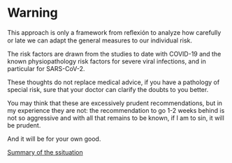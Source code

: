 # Warning

This approach is only a framework from reﬂexión to analyze how carefully or late we can adapt the general measures to our individual risk. 

The risk factors are drawn from the studies to date with COVID-19 and the known physiopathology risk factors for severe viral infections, and in particular for SARS-CoV-2. 

These thoughts do not replace medical advice, if you have a pathology of special risk, sure that your doctor can clarify the doubts to you better. 

You may think that these are excessively prudent recommendations, but in my experience they are not: the recommendation to go 1-2 weeks behind is not so aggressive and with all that remains to be known, if I am to sin, it will be prudent. 

And it will be for your own good.

[Summary of the ssituation](https://www.notion.so/Semana-4-10-Mayo-fccb02e9641b496a81e59350fa9c15f7)
